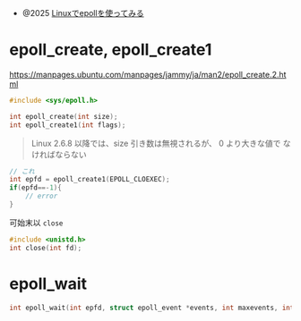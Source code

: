 - @2025 [Linuxでepollを使ってみる](https://zenn.dev/dameyodamedame/articles/59cab0f2c975b0)

# epoll_create, epoll_create1

https://manpages.ubuntu.com/manpages/jammy/ja/man2/epoll_create.2.html

```c
#include <sys/epoll.h>

int epoll_create(int size);
int epoll_create1(int flags);
```

> Linux 2.6.8 以降では、size 引き数は無視されるが、 0 より大きな値で なければならない

```c
// これ
int epfd = epoll_create1(EPOLL_CLOEXEC);
if(epfd==-1){
    // error
}
```

可始末以 `close`

```c
#include <unistd.h>
int close(int fd);
```

# epoll_wait

```c
int epoll_wait(int epfd, struct epoll_event *events, int maxevents, int timeout);
```
